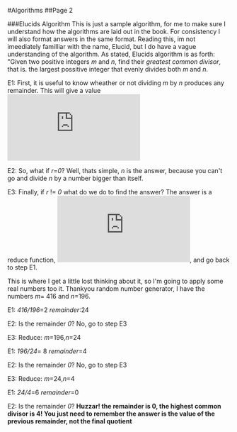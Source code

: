 #Algorithms
##Page 2

###Elucids Algorithm
This is just a sample algorithm, for me to make sure I understand how the algorithms are laid out in the book. For consistency I will also format answers in the same format.
Reading this, im not imeediately familliar with the name, Elucid, but I do have a vague understanding of the algorithm.
As stated, Elucids algorithm is as forth: "Given two positive integers _m_ and _n_, find their _greatest common divisor_, that is. the largest possitive integer that evenly divides both _m_ and _n_.

E1: First, it is useful to know wheather or not dividing _m_ by _n_ produces any remainder. This will give a value ![equation](http://latex.codecogs.com/gif.latex?0%20%5Cleq%20r%3C%20n)

E2: So, what if _r_=_0_? Well, thats simple, _n_ is the answer, because you can't go and divide _n_ by a number bigger than itself.

E3: Finally, if _r_ != _0_ what do we do to find the answer? The answer is a reduce function, ![equation2](http://latex.codecogs.com/gif.latex?m%5Cleftarrow%26%20n%2C%26%20n%26%20%5Cleftarrow%26%20r), and go back to step E1.

This is where I get a little lost thinking about it, so I'm going to apply some real numbers too it. 
Thankyou random number generator, I have the numbers _m_= 416 and _n_=196.

E1: _416/196_=2 _remainder_:24

E2: Is the remainder _0_? No, go to step E3

E3: Reduce: _m_=196,_n_=24

E1: _196/24_= 8 _remainder_=4

E2: Is the remainder _0_? No, go to step E3

E3: Reduce: _m_=24,_n_=4

E1: _24/4_=6 _remainder_=0

E2: Is the remainder _0_? **Huzzar! the remainder is 0, the highest common divisor is 4! You just need to remember the answer is the value of the previous remainder, not the final quotient**


